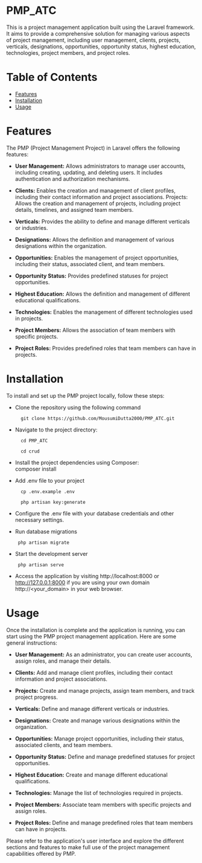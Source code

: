 # PMP_ATC

This is a project management application built using the Laravel framework. It aims to provide a comprehensive solution for managing various aspects of project management, including user management, clients, projects, verticals, designations, opportunities, opportunity status, highest education, technologies, project members, and project roles.

# Table of Contents

- [Features](#features)
- [Installation](#installation)
- [Usage](#usage)

# Features

The PMP (Project Management Project) in Laravel offers the following features:

* <b>User Management:</b> Allows administrators to manage user accounts, including creating, updating, and deleting users. It includes authentication and authorization mechanisms.
  
* <b>Clients:</b> Enables the creation and management of client profiles, including their contact information and project associations.
Projects: Allows the creation and management of projects, including project details, timelines, and assigned team members.

* <b>Verticals:</b> Provides the ability to define and manage different verticals or industries.
  
* <b>Designations:</b> Allows the definition and management of various designations within the organization.
  
* <b>Opportunities:</b> Enables the management of project opportunities, including their status, associated client, and team members.
  
* <b>Opportunity Status:</b> Provides predefined statuses for project opportunities.
  
* <b>Highest Education:</b> Allows the definition and management of different educational qualifications.
  
* <b>Technologies:</b> Enables the management of different technologies used in projects.
  
* <b>Project Members:</b> Allows the association of team members with specific projects.
  
* <b>Project Roles:</b> Provides predefined roles that team members can have in projects.

# Installation

To install and set up the PMP project locally, follow these steps:

* Clone the repository using the following command
  ```
    git clone https://github.com/MousumiDutta2000/PMP_ATC.git
  ```
  
* Navigate to the project directory:<br>
  ```
    cd PMP_ATC
  ```
  ```
    cd crud
  ```
  
* Install the project dependencies using Composer:<br>
   composer install

* Add .env file to your project
  ```
    cp .env.example .env
  ```
  ```
    php artisan key:generate
  ```
  
* Configure the .env file with your database credentials and other necessary settings.
  
* Run database migrations
  ```
   php artisan migrate
  ```
  
* Start the development server
  ```
   php artisan serve
  ```
  
* Access the application by visiting http://localhost:8000 or http://127.0.0.1:8000 if you are using your own domain http://<your_domain> in your web browser.

# Usage
  Once the installation is complete and the application is running, you can start using the PMP project management application. Here are 
  some general instructions:

* <b>User Management:</b> As an administrator, you can create user accounts, assign roles, and manage their details.
  
* <b>Clients:</b> Add and manage client profiles, including their contact information and project associations.
  
* <b>Projects:</b> Create and manage projects, assign team members, and track project progress.
  
* <b>Verticals:</b> Define and manage different verticals or industries.
  
* <b>Designations:</b> Create and manage various designations within the organization.
  
* <b>Opportunities:</b> Manage project opportunities, including their status, associated clients, and team members.
  
* <b>Opportunity Status:</b> Define and manage predefined statuses for project opportunities.
  
* <b>Highest Education:</b> Create and manage different educational qualifications.
  
* <b>Technologies:</b> Manage the list of technologies required in projects.
  
* <b>Project Members:</b> Associate team members with specific projects and assign roles.
  
* <b>Project Roles:</b> Define and manage predefined roles that team members can have in projects.
  
Please refer to the application's user interface and explore the different sections and features to make full use of the project management capabilities offered by PMP.
 


  

